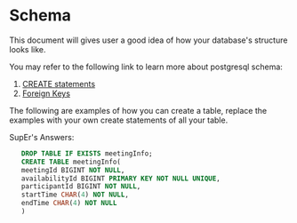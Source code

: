 # Schema

This document will gives user a good idea of how your database's structure looks like.

You may refer to the following link to learn more about postgresql schema:

1. [CREATE statements](https://www.postgresqltutorial.com/postgresql-create-table/)
2. [Foreign Keys](https://www.postgresqltutorial.com/postgresql-foreign-key/)

The following are examples of how you can create a table, replace the examples with your own create statements of all your table.



SupEr's Answers:



```sql
   DROP TABLE IF EXISTS meetingInfo;
   CREATE TABLE meetingInfo(
   meetingId BIGINT NOT NULL,
   availabilityId BIGINT PRIMARY KEY NOT NULL UNIQUE,
   participantId BIGINT NOT NULL,
   startTime CHAR(4) NOT NULL,
   endTime CHAR(4) NOT NULL
   )
   ```